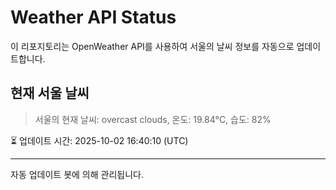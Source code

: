
# Weather API Status

이 리포지토리는 OpenWeather API를 사용하여 서울의 날씨 정보를 자동으로 업데이트합니다.

## 현재 서울 날씨
> 서울의 현재 날씨: overcast clouds, 온도: 19.84°C, 습도: 82%

⏳ 업데이트 시간: 2025-10-02 16:40:10 (UTC)

---
자동 업데이트 봇에 의해 관리됩니다.
